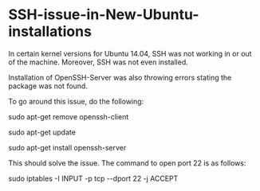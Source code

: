 # SSH-issue-in-New-Ubuntu-installations

In certain kernel versions for Ubuntu 14.04, SSH was not working in or out of the machine. Moreover, SSH was not even installed. 

Installation of OpenSSH-Server was also throwing errors stating the package was not found.

To go around this issue, do the following:

sudo apt-get remove openssh-client

sudo apt-get update

sudo apt-get install openssh-server

This should solve the issue. The command to open port 22 is as follows:

sudo iptables -I INPUT -p tcp --dport 22 -j ACCEPT
